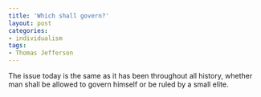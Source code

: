 ```yaml
---
title: 'Which shall govern?'
layout: post
categories:
- individualism
tags:
- Thomas Jefferson
---
```


The issue today is the same as it has been throughout all history, whether man shall be allowed to govern himself or be ruled by a small elite.